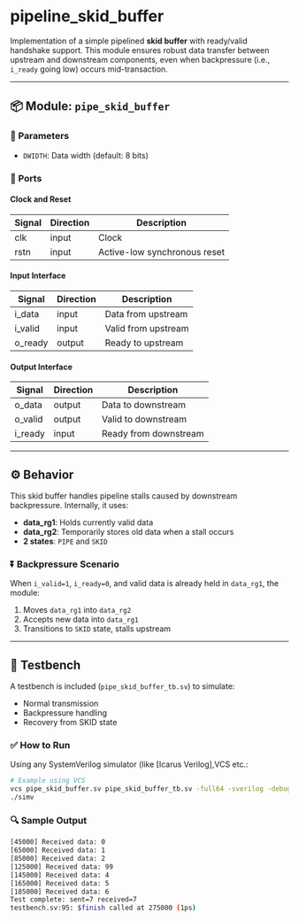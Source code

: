 # pipeline_skid_buffer
Implementation of a simple pipelined **skid buffer** with ready/valid handshake support. This module ensures robust data transfer between upstream and downstream components, even when backpressure (i.e., `i_ready` going low) occurs mid-transaction.

---

## 📦 Module: `pipe_skid_buffer`

### 🔧 Parameters
- `DWIDTH`: Data width (default: 8 bits)

### 🔌 Ports

#### Clock and Reset
| Signal | Direction | Description               |
|--------|-----------|---------------------------|
| clk    | input     | Clock                     |
| rstn   | input     | Active-low synchronous reset |

#### Input Interface
| Signal     | Direction | Description        |
|------------|-----------|--------------------|
| i_data     | input     | Data from upstream |
| i_valid    | input     | Valid from upstream|
| o_ready    | output    | Ready to upstream  |

#### Output Interface
| Signal     | Direction | Description         |
|------------|-----------|---------------------|
| o_data     | output    | Data to downstream  |
| o_valid    | output    | Valid to downstream |
| i_ready    | input     | Ready from downstream |

---

## ⚙️ Behavior

This skid buffer handles pipeline stalls caused by downstream backpressure. Internally, it uses:

- **data_rg1**: Holds currently valid data
- **data_rg2**: Temporarily stores old data when a stall occurs
- **2 states**: `PIPE` and `SKID`

### ⏬ Backpressure Scenario

When `i_valid=1`, `i_ready=0`, and valid data is already held in `data_rg1`, the module:

1. Moves `data_rg1` into `data_rg2`
2. Accepts new data into `data_rg1`
3. Transitions to `SKID` state, stalls upstream

---

## 🧪 Testbench

A testbench is included (`pipe_skid_buffer_tb.sv`) to simulate:

- Normal transmission
- Backpressure handling
- Recovery from SKID state

### ✅ How to Run

Using any SystemVerilog simulator (like [Icarus Verilog],VCS etc.:

```bash
# Example using VCS
vcs pipe_skid_buffer.sv pipe_skid_buffer_tb.sv -full64 -sverilog -debug_access+all
./simv

```
### 🔍 Sample Output
```bash
[45000] Received data: 0
[65000] Received data: 1
[85000] Received data: 2
[125000] Received data: 99
[145000] Received data: 4
[165000] Received data: 5
[185000] Received data: 6
Test complete: sent=7 received=7
testbench.sv:95: $finish called at 275000 (1ps)
```
